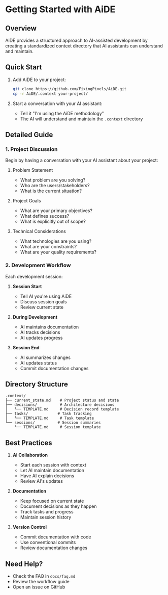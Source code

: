# Getting Started with AiDE

## Overview

AiDE provides a structured approach to AI-assisted development by creating a standardized context directory that AI assistants can understand and maintain.

## Quick Start

1. Add AiDE to your project:
   ```bash
   git clone https://github.com/FixingPixels/AiDE.git
   cp -r AiDE/.context your-project/
   ```

2. Start a conversation with your AI assistant:
   - Tell it "I'm using the AiDE methodology"
   - The AI will understand and maintain the `.context` directory

## Detailed Guide

### 1. Project Discussion
Begin by having a conversation with your AI assistant about your project:

1. Problem Statement
   - What problem are you solving?
   - Who are the users/stakeholders?
   - What is the current situation?

2. Project Goals
   - What are your primary objectives?
   - What defines success?
   - What is explicitly out of scope?

3. Technical Considerations
   - What technologies are you using?
   - What are your constraints?
   - What are your quality requirements?

### 2. Development Workflow

Each development session:

1. **Session Start**
   - Tell AI you're using AiDE
   - Discuss session goals
   - Review current state

2. **During Development**
   - AI maintains documentation
   - AI tracks decisions
   - AI updates progress

3. **Session End**
   - AI summarizes changes
   - AI updates status
   - Commit documentation changes

## Directory Structure

```
.context/
├── current_state.md    # Project status and state
├── decisions/          # Architecture decisions
│   └── TEMPLATE.md     # Decision record template
├── tasks/             # Task tracking
│   └── TEMPLATE.md     # Task template
└── sessions/          # Session summaries
    └── TEMPLATE.md     # Session template
```

## Best Practices

1. **AI Collaboration**
   - Start each session with context
   - Let AI maintain documentation
   - Have AI explain decisions
   - Review AI's updates

2. **Documentation**
   - Keep focused on current state
   - Document decisions as they happen
   - Track tasks and progress
   - Maintain session history

3. **Version Control**
   - Commit documentation with code
   - Use conventional commits
   - Review documentation changes

## Need Help?

- Check the FAQ in `docs/faq.md`
- Review the workflow guide
- Open an issue on GitHub
